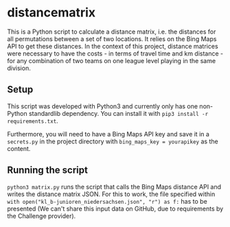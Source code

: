 # distancematrix

This is a Python script to calculate a distance matrix, i.e. the distances for all permutations between a set of two locations. It relies on the Bing Maps API to get these distances.
In the context of this project, distance matrices were necessary to have the costs - in terms of travel time and km distance - for any combination of two teams on one league level playing in the same division.

## Setup

This script was developed with Python3 and currently only has one non-Python standardlib dependency. You can install it with `pip3 install -r requirements.txt`.

Furthermore, you will need to have a Bing Maps API key and save it in a `secrets.py` in the project directory with `bing_maps_key = yourapikey` as the content.

## Running the script

`python3 matrix.py` runs the script that calls the Bing Maps distance API and writes the distance matrix JSON. For this to work, the file specified within `with open("kl_b-junioren_niedersachsen.json", "r") as f:` has to be presented (We can't share this input data on GitHub, due to requirements by the Challenge provider).
